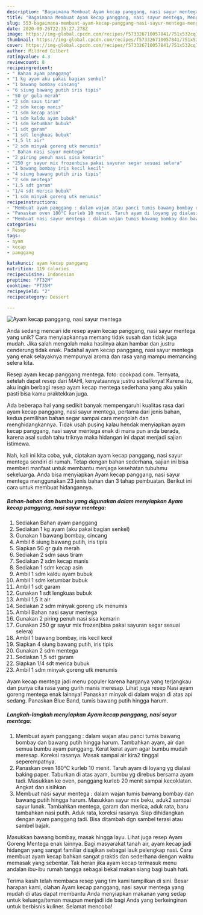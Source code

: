 ```yaml
---
description: "Bagaimana Membuat Ayam kecap panggang, nasi sayur mentega, Menggugah Selera"
title: "Bagaimana Membuat Ayam kecap panggang, nasi sayur mentega, Menggugah Selera"
slug: 553-bagaimana-membuat-ayam-kecap-panggang-nasi-sayur-mentega-menggugah-selera
date: 2020-09-26T22:35:27.278Z
image: https://img-global.cpcdn.com/recipes/f573326710057841/751x532cq70/ayam-kecap-panggang-nasi-sayur-mentega-foto-resep-utama.jpg
thumbnail: https://img-global.cpcdn.com/recipes/f573326710057841/751x532cq70/ayam-kecap-panggang-nasi-sayur-mentega-foto-resep-utama.jpg
cover: https://img-global.cpcdn.com/recipes/f573326710057841/751x532cq70/ayam-kecap-panggang-nasi-sayur-mentega-foto-resep-utama.jpg
author: Mildred Gilbert
ratingvalue: 4.3
reviewcount: 8
recipeingredient:
- " Bahan ayam panggang"
- "1 kg ayam aku pakai bagian senkel"
- "1 bawang bombay cincang"
- "6 siung bawang putih iris tipis"
- "50 gr gula merah"
- "2 sdm saus tiram"
- "2 sdm kecap manis"
- "1 sdm kecap asin"
- "1 sdm kaldu ayam bubuk"
- "1 sdm ketumbar bubuk"
- "1 sdt garam"
- "1 sdt lengkuas bubuk"
- "1,5 lt air"
- "2 sdm minyak goreng utk menumis"
- " Bahan nasi sayur mentega"
- "2 piring penuh nasi sisa kemarin"
- "250 gr sayur mix frozenbisa pakai sayuran segar sesuai selera"
- "1 bawang bombay iris kecil kecil"
- "4 siung bawang putih iris tipis"
- "2 sdm mentega"
- "1,5 sdt garam"
- "1/4 sdt merica bubuk"
- "1 sdm minyak goreng utk menumis"
recipeinstructions:
- "Membuat ayam panggang : dalam wajan atau panci tumis bawang bombay dan bawang putih hingga harum. Tambahkan ayam, air dan semua bumbu ayam panggang. Kerat kerat ayam agar bumbu mudah meresap. Koreksi rasanya. Masak sampai air kira2 tinggal seperempatnya."
- "Panaskan oven 180°C kurleb 10 menit. Taruh ayam di loyang yg dialasi baking paper. Taburkan di atas ayam, bumbu yg direbus bersama ayam tadi. Masukkan ke oven, panggang kurleb 20 menit sampai kecoklatan. Angkat dan sisihkan"
- "Membuat nasi sayur mentega : dalam wajan tumis bawang bombay dan bawang putih hingga harum. Masukkan sayur mix beku, aduk2 sampai sayur lunak. Tambahkan mentega, garam dan merica, aduk rata, baru tambahkan nasi putih. Aduk rata, koreksi rasanya. Siap dihidangkan dengan ayam panggang tadi. Bisa ditambah dgn sambel terasi atau sambel bajak."
categories:
- Resep
tags:
- ayam
- kecap
- panggang

katakunci: ayam kecap panggang 
nutrition: 119 calories
recipecuisine: Indonesian
preptime: "PT32M"
cooktime: "PT35M"
recipeyield: "2"
recipecategory: Dessert

---
```



![Ayam kecap panggang, nasi sayur mentega](https://img-global.cpcdn.com/recipes/f573326710057841/751x532cq70/ayam-kecap-panggang-nasi-sayur-mentega-foto-resep-utama.jpg)

Anda sedang mencari ide resep ayam kecap panggang, nasi sayur mentega yang unik? Cara menyiapkannya memang tidak susah dan tidak juga mudah. Jika salah mengolah maka hasilnya akan hambar dan justru cenderung tidak enak. Padahal ayam kecap panggang, nasi sayur mentega yang enak selayaknya mempunyai aroma dan rasa yang mampu memancing selera kita.

Resep ayam kecap panggang mentega. foto: cookpad.com. Ternyata, setelah dapat resep dari MAHI, kenyataannya justru sebaliknya! Karena itu, aku ingin berbagi resep ayam kecap mentega sederhana yang aku yakin pasti bisa kamu praktekkan juga.

Ada beberapa hal yang sedikit banyak mempengaruhi kualitas rasa dari ayam kecap panggang, nasi sayur mentega, pertama dari jenis bahan, kedua pemilihan bahan segar sampai cara mengolah dan menghidangkannya. Tidak usah pusing kalau hendak menyiapkan ayam kecap panggang, nasi sayur mentega enak di mana pun anda berada, karena asal sudah tahu triknya maka hidangan ini dapat menjadi sajian istimewa.


Nah, kali ini kita coba, yuk, ciptakan ayam kecap panggang, nasi sayur mentega sendiri di rumah. Tetap dengan bahan sederhana, sajian ini bisa memberi manfaat untuk membantu menjaga kesehatan tubuhmu sekeluarga. Anda bisa menyiapkan Ayam kecap panggang, nasi sayur mentega menggunakan 23 jenis bahan dan 3 tahap pembuatan. Berikut ini cara untuk membuat hidangannya.

<!--inarticleads1-->

##### Bahan-bahan dan bumbu yang digunakan dalam menyiapkan Ayam kecap panggang, nasi sayur mentega:

1. Sediakan  Bahan ayam panggang
1. Sediakan 1 kg ayam (aku pakai bagian senkel)
1. Gunakan 1 bawang bombay, cincang
1. Ambil 6 siung bawang putih, iris tipis
1. Siapkan 50 gr gula merah
1. Sediakan 2 sdm saus tiram
1. Sediakan 2 sdm kecap manis
1. Sediakan 1 sdm kecap asin
1. Ambil 1 sdm kaldu ayam bubuk
1. Ambil 1 sdm ketumbar bubuk
1. Ambil 1 sdt garam
1. Gunakan 1 sdt lengkuas bubuk
1. Ambil 1,5 lt air
1. Sediakan 2 sdm minyak goreng utk menumis
1. Ambil  Bahan nasi sayur mentega
1. Gunakan 2 piring penuh nasi sisa kemarin
1. Gunakan 250 gr sayur mix frozen(bisa pakai sayuran segar sesuai selera)
1. Ambil 1 bawang bombay, iris kecil kecil
1. Siapkan 4 siung bawang putih, iris tipis
1. Gunakan 2 sdm mentega
1. Sediakan 1,5 sdt garam
1. Siapkan 1/4 sdt merica bubuk
1. Ambil 1 sdm minyak goreng utk menumis


Ayam kecap mentega jadi menu populer karena harganya yang terjangkau dan punya cita rasa yang gurih manis meresap. Lihat juga resep Nasi ayam goreng mentega enak lainnya! Panaskan minyak di dalam wajan di atas api sedang. Panaskan Blue Band, tumis bawang putih hingga harum. 

<!--inarticleads2-->

##### Langkah-langkah menyiapkan Ayam kecap panggang, nasi sayur mentega:

1. Membuat ayam panggang : dalam wajan atau panci tumis bawang bombay dan bawang putih hingga harum. Tambahkan ayam, air dan semua bumbu ayam panggang. Kerat kerat ayam agar bumbu mudah meresap. Koreksi rasanya. Masak sampai air kira2 tinggal seperempatnya.
1. Panaskan oven 180°C kurleb 10 menit. Taruh ayam di loyang yg dialasi baking paper. Taburkan di atas ayam, bumbu yg direbus bersama ayam tadi. Masukkan ke oven, panggang kurleb 20 menit sampai kecoklatan. Angkat dan sisihkan
1. Membuat nasi sayur mentega : dalam wajan tumis bawang bombay dan bawang putih hingga harum. Masukkan sayur mix beku, aduk2 sampai sayur lunak. Tambahkan mentega, garam dan merica, aduk rata, baru tambahkan nasi putih. Aduk rata, koreksi rasanya. Siap dihidangkan dengan ayam panggang tadi. Bisa ditambah dgn sambel terasi atau sambel bajak.


Masukkan bawang bombay, masak hingga layu. Lihat juga resep Ayam Goreng Mentega enak lainnya. Bagi masyarakat tanah air, ayam kecap jadi hidangan yang sangat familiar disajikan sebagai lauk pelengkap nasi. Cara membuat ayam kecap bahkan sangat praktis dan sederhana dengan waktu memasak yang sebentar. Tak heran jika ayam kecap termasuk menu andalan ibu-ibu rumah tangga sebagai bekal makan siang bagi buah hati. 

Terima kasih telah membaca resep yang tim kami tampilkan di sini. Besar harapan kami, olahan Ayam kecap panggang, nasi sayur mentega yang mudah di atas dapat membantu Anda menyiapkan makanan yang sedap untuk keluarga/teman maupun menjadi ide bagi Anda yang berkeinginan untuk berbisnis kuliner. Selamat mencoba!
